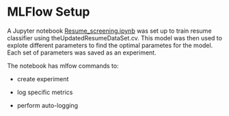 # MLFlow Setup

A Jupyter notebook [Resume_screening.ipynb](Resume_screening.ipynb) was set up to train resume classifier using theUpdatedResumeDataSet.cv. This model was then used to explote different parameters to find the optimal parametes for the model. Each set of parameters was saved as an experiment.

The notebook has mlfow commands to:

- create experiment

- log specific metrics

- perform auto-logging
